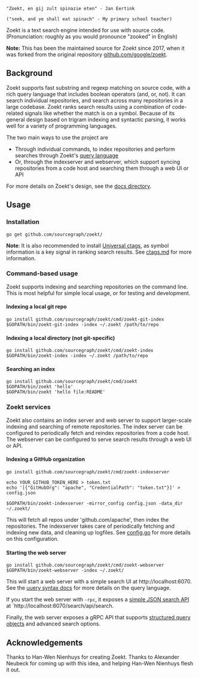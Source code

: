 
    "Zoekt, en gij zult spinazie eten" - Jan Eertink

    ("seek, and ye shall eat spinach" - My primary school teacher)

Zoekt is a text search engine intended for use with source
code. (Pronunciation: roughly as you would pronounce "zooked" in English)

**Note:** This has been the maintained source for Zoekt since 2017, when it was forked from the
original repository [github.com/google/zoekt](https://github.com/google/zoekt).

## Background

Zoekt supports fast substring and regexp matching on source code, with a rich query language
that includes boolean operators (and, or, not). It can search individual repositories, and search
across many repositories in a large codebase. Zoekt ranks search results using a combination of code-related signals
like whether the match is on a symbol. Because of its general design based on trigram indexing and syntactic
parsing, it works well for a variety of programming languages.

The two main ways to use the project are
* Through individual commands, to index repositories and perform searches through Zoekt's [query language](doc/query_syntax.md)
* Or, through the indexserver and webserver, which support syncing repositories from a code host and searching them through a web UI or API

For more details on Zoekt's design, see the [docs directory](doc/).

## Usage

### Installation

    go get github.com/sourcegraph/zoekt/

**Note**: It is also recommended to install [Universal ctags](https://github.com/universal-ctags/ctags), as symbol
information is a key signal in ranking search results. See [ctags.md](doc/ctags.md) for more information.

### Command-based usage

Zoekt supports indexing and searching repositories on the command line. This is most helpful
for simple local usage, or for testing and development.

#### Indexing a local git repo

    go install github.com/sourcegraph/zoekt/cmd/zoekt-git-index
    $GOPATH/bin/zoekt-git-index -index ~/.zoekt /path/to/repo

#### Indexing a local directory (not git-specific)

    go install github.com/sourcegraph/zoekt/cmd/zoekt-index
    $GOPATH/bin/zoekt-index -index ~/.zoekt /path/to/repo

#### Searching an index

    go install github.com/sourcegraph/zoekt/cmd/zoekt
    $GOPATH/bin/zoekt 'hello'
    $GOPATH/bin/zoekt 'hello file:README'

### Zoekt services

Zoekt also contains an index server and web server to support larger-scale indexing and searching
of remote repositories. The index server can be configured to periodically fetch and reindex repositories
from a code host. The webserver can be configured to serve search results through a web UI or API.

#### Indexing a GitHub organization
    
    go install github.com/sourcegraph/zoekt/cmd/zoekt-indexserver

    echo YOUR_GITHUB_TOKEN_HERE > token.txt
    echo '[{"GitHubOrg": "apache", "CredentialPath": "token.txt"}]' > config.json

    $GOPATH/bin/zoekt-indexserver -mirror_config config.json -data_dir ~/.zoekt/ 

This will fetch all repos under 'github.com/apache', then index the repositories. The indexserver takes care of
periodically fetching and indexing new data, and cleaning up logfiles. See [config.go](cmd/zoekt-indexserver/config.go)
for more details on this configuration.

#### Starting the web server

    go install github.com/sourcegraph/zoekt/cmd/zoekt-webserver
    $GOPATH/bin/zoekt-webserver -index ~/.zoekt/

This will start a web server with a simple search UI at http://localhost:6070. See the [uuery syntax docs](doc/query_syntax.md)
for more details on the query language.

If you start the web server with `-rpc`, it exposes a [simple JSON search API](doc/json-api.md) at `http://localhost:6070/search/api/search.

Finally, the web server exposes a gRPC API that supports [structured query objects](query/query.go) and advanced search options.

## Acknowledgements

Thanks to Han-Wen Nienhuys for creating Zoekt. Thanks to Alexander Neubeck for
coming up with this idea, and helping Han-Wen Nienhuys flesh it out.
